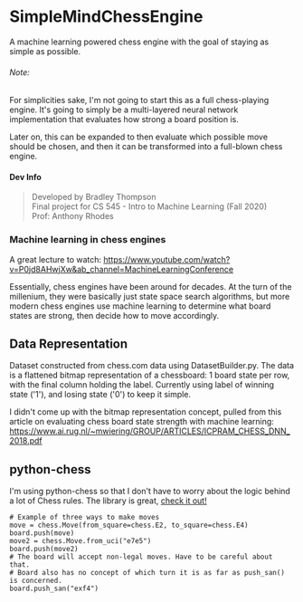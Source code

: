 # SimpleMindChessEngine
A machine learning powered chess engine with the goal of staying as simple as possible.

###### Note:
For simplicities sake, I'm not going to start this as a full chess-playing engine. It's going 
to simply be a multi-layered neural network implementation that evaluates how strong a board 
position is.

Later on, this can be expanded to then evaluate which possible move should be chosen, and then
it can be transformed into a full-blown chess engine.

#### Dev Info
> Developed by Bradley Thompson  
> Final project for CS 545 - Intro to Machine Learning (Fall 2020)  
> Prof: Anthony Rhodes

### Machine learning in chess engines
A great lecture to watch:
https://www.youtube.com/watch?v=P0jd8AHwjXw&ab_channel=MachineLearningConference

Essentially, chess engines have been around for decades. At the turn of the millenium, 
they were basically just state space search algorithms, but more modern chess engines 
use machine learning to determine what board states are strong, then decide how to move
accordingly.

## Data Representation
Dataset constructed from chess.com data using DatasetBuilder.py. The data is a flattened bitmap
representation of a chessboard: 1 board state per row, with the final column holding the label.
Currently using label of winning state ('1'), and losing state ('0') to keep it simple.

I didn't come up with the bitmap representation concept, pulled from this article on evaluating 
chess board state strength with machine learning:
https://www.ai.rug.nl/~mwiering/GROUP/ARTICLES/ICPRAM_CHESS_DNN_2018.pdf

## python-chess
I'm using python-chess so that I don't have to worry about the logic behind a lot of
Chess rules. The library is great, [check it out!](https://python-chess.readthedocs.io/en/latest/)

    # Example of three ways to make moves
    move = chess.Move(from_square=chess.E2, to_square=chess.E4)
    board.push(move)
    move2 = chess.Move.from_uci("e7e5")
    board.push(move2)
    # The board will accept non-legal moves. Have to be careful about that.
    # Board also has no concept of which turn it is as far as push_san() is concerned.
    board.push_san("exf4") 
